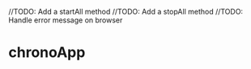 //TODO: Add a startAll method
//TODO: Add a stopAll method
//TODO: Handle error message on browser
# chronoApp
